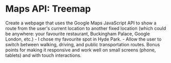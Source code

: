# Maps API: Treemap

Create a webpage that uses the Google Maps JavaScript API to show a route from the user's current location to another fixed location (which could be anywhere: your favourite restaurant, Buckingham Palace, Google London, etc.) - I chose my favourite spot in Hyde Park. -
Allow the user to switch between walking, driving, and public transportation routes.
Bonus points for making it responsive and work well on small screens (phone, tablets) and with touch interactions.
